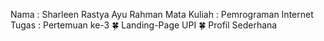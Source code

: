 Nama         : Sharleen Rastya Ayu Rahman
Mata Kuliah  : Pemrograman Internet
Tugas        : Pertemuan ke-3
              🍀 Landing-Page UPI
              🍀 Profil Sederhana
